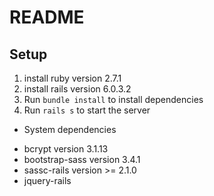 # README

## Setup
1. install ruby version 2.7.1
2. install rails version 6.0.3.2
3. Run `bundle install` to install dependencies
4. Run `rails s` to start the server

* System dependencies
- bcrypt version 3.1.13
- bootstrap-sass version 3.4.1
- sassc-rails version >= 2.1.0
- jquery-rails



